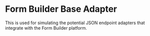 # Form Builder Base Adapter

This is used for simulating the potential JSON endpoint adapters that integrate with the Form Builder platform.
